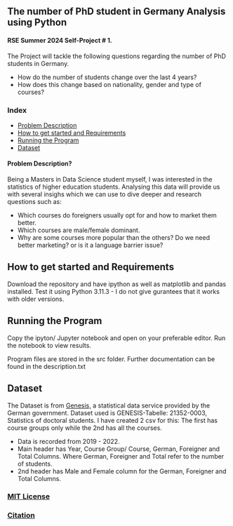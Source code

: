 ## The number of PhD student in Germany Analysis using Python
#### RSE Summer 2024 Self-Project # 1.

The Project will tackle the following questions regarding the number of PhD students in Germany. 
- How do the number of students change over the last 4 years? 
- How does this change based on nationality, gender and type of courses?
### Index
* [Problem Description](#problem-description)
* [How to get started and Requirements](#how-to-get-started-and-requirements)
* [Running the Program](#running-the-program)
* [Dataset](#dataset)

#### Problem Description?
Being a Masters in Data Science student myself, I was interested in the statistics of higher education students. Analysing this data will provide us with several insighs which we can use to dive deeper and research questions such as:
- Which courses do foreigners usually opt for and how to market them better.   
- Which courses are male/female dominant.
- Why are some courses more popular than the others? Do we need better marketing? or is it a language barrier issue?

## How to get started and Requirements

Download the repository and have ipython as well as matplotlib and pandas installed. 
Test it using Python 3.11.3 - I do not give gurantees that it works with older versions.

## Running the Program

Copy the ipyton/ Jupyter notebook and open on your preferable editor. Run the notebook to view results.

Program files are stored in the src folder.
Further documentation can be found in the description.txt

## Dataset

The Dataset is from [Genesis,](https://www-genesis.destatis.de/genesis/online) a statistical data service provided by the German government. Dataset used is GENESIS-Tabelle: 21352-0003, Statistics of doctoral students.
I have created 2 csv for this: The first has course groups only while the 2nd has all the courses. 
- Data is recorded from 2019 - 2022. 
- Main header has Year, Course Group/ Course, German, Foreigner and Total Columns. Where German, Foreigner and Total refer to the number of students.
- 2nd header has Male and Female column for the German, Foreigner and Total Columns. 


### [MIT License](https://gitup.uni-potsdam.de/shaikh1/rse_24_825121/-/blob/main/LICENSE.txt?ref_type=heads)  
 
### [Citation](https://gitup.uni-potsdam.de/shaikh1/rse_24_825121/-/blob/main/CITATION.cff?ref_type=heads)  